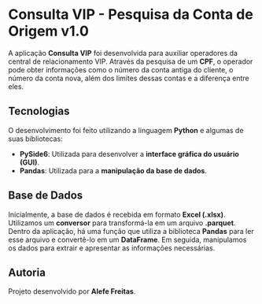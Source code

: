 # **Consulta VIP - Pesquisa da Conta de Origem v1.0**  
A aplicação **Consulta VIP** foi desenvolvida para auxiliar operadores da central de relacionamento VIP. Através da pesquisa de um **CPF**, o operador pode obter informações como o número da conta antiga do cliente, o número da conta nova, além dos limites dessas contas e a diferença entre eles.  

## Tecnologias  
O desenvolvimento foi feito utilizando a linguagem **Python** e algumas de suas bibliotecas:  

- **PySide6**: Utilizada para desenvolver a **interface gráfica do usuário (GUI)**.  
- **Pandas**: Utilizada para a **manipulação da base de dados**.  

## Base de Dados  
Inicialmente, a base de dados é recebida em formato **Excel (.xlsx)**. Utilizamos um **conversor** para transformá-la em um arquivo **.parquet**. Dentro da aplicação, há uma função que utiliza a biblioteca **Pandas** para ler esse arquivo e convertê-lo em um **DataFrame**. Em seguida, manipulamos os dados para extrair e apresentar as informações necessárias.  

## Autoria  
Projeto desenvolvido por **Alefe Freitas**.  
